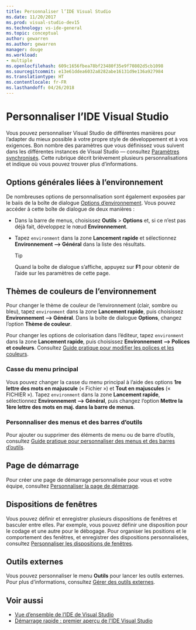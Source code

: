 ```yaml
---
title: Personnaliser l’IDE Visual Studio
ms.date: 11/20/2017
ms.prod: visual-studio-dev15
ms.technology: vs-ide-general
ms.topic: conceptual
author: gewarren
ms.author: gewarren
manager: douge
ms.workload:
- multiple
ms.openlocfilehash: 609c1656fbea78bf23480f35e9f70802d5cb1098
ms.sourcegitcommit: e13e61ddea6032a8282abe16131d9e136a927984
ms.translationtype: HT
ms.contentlocale: fr-FR
ms.lasthandoff: 04/26/2018
---
```

# <a name="personalize-the-visual-studio-ide"></a>Personnaliser l’IDE Visual Studio

Vous pouvez personnaliser Visual Studio de différentes manières pour l’adapter du mieux possible à votre propre style de développement et à vos exigences. Bon nombre des paramètres que vous définissez vous suivent dans les différentes instances de Visual Studio &mdash; consultez [Paramètres synchronisés](../ide/synchronized-settings-in-visual-studio.md). Cette rubrique décrit brièvement plusieurs personnalisations et indique où vous pouvez trouver plus d’informations.

## <a name="general-environment-options"></a>Options générales liées à l’environnement

De nombreuses options de personnalisation sont également exposées par le baiis de la boîte de dialogue [Options d’environnement](../ide/reference/environment-options-dialog-box.md). Vous pouvez accéder à cette boîte de dialogue de deux manières :

- Dans la barre de menus, choisissez **Outils** > **Options** et, si ce n’est pas déjà fait, développez le nœud **Environnement**.

- Tapez `environment` dans la zone **Lancement rapide** et sélectionnez **Environnement --> Général** dans la liste des résultats.

   > [!TIP]
   > Quand la boîte de dialogue s’affiche, appuyez sur **F1** pour obtenir de l’aide sur les paramètres de cette page.

## <a name="environment-color-themes"></a>Thèmes de couleurs de l’environnement

Pour changer le thème de couleur de l’environnement (clair, sombre ou bleu), tapez `environment` dans la zone **Lancement rapide**, puis choisissez **Environnement --> Général**. Dans la boîte de dialogue **Options**, changez l’option **Thème de couleur**.

Pour changer les options de colorisation dans l’éditeur, tapez `environment` dans la zone **Lancement rapide**, puis choisissez **Environnement --> Polices et couleurs**. Consultez [Guide pratique pour modifier les polices et les couleurs](../ide/how-to-change-fonts-and-colors-in-visual-studio.md).

### <a name="main-menu-casing"></a>Casse du menu principal

Vous pouvez changer la casse du menu principal à l’aide des options **1re lettre des mots en majuscule** (« Fichier ») et **Tout en majuscules** (« FICHIER »). Tapez `environment` dans la zone **Lancement rapide**, sélectionnez **Environnement --> Général**, puis changez l’option **Mettre la 1ère lettre des mots en maj. dans la barre de menus**.

### <a name="customze-menus-and-toolbars"></a>Personnaliser des menus et des barres d’outils

Pour ajouter ou supprimer des éléments de menu ou de barre d’outils, consultez [Guide pratique pour personnaliser des menus et des barres d’outils](../ide/how-to-customize-menus-and-toolbars-in-visual-studio.md).

## <a name="start-page"></a>Page de démarrage

Pour créer une page de démarrage personnalisée pour vous et votre équipe, consultez [Personnaliser la page de démarrage](../ide/customizing-the-start-page-for-visual-studio.md).

## <a name="window-layouts"></a>Dispositions de fenêtres

Vous pouvez définir et enregistrer plusieurs dispositions de fenêtres et basculer entre elles. Par exemple, vous pouvez définir une disposition pour le codage et une autre pour le débogage. Pour organiser les positions et le comportement des fenêtres, et enregistrer des dispositions personnalisées, consultez [Personnaliser les dispositions de fenêtres](../ide/customizing-window-layouts-in-visual-studio.md).

## <a name="external-tools"></a>Outils externes

Vous pouvez personnaliser le menu **Outils** pour lancer les outils externes. Pour plus d’informations, consultez [Gérer des outils externes](../ide/managing-external-tools.md).

## <a name="see-also"></a>Voir aussi

- [Vue d’ensemble de l’IDE de Visual Studio](../ide/visual-studio-ide.md)
- [Démarrage rapide : premier aperçu de l'IDE Visual Studio](../ide/quickstart-ide-orientation.md)